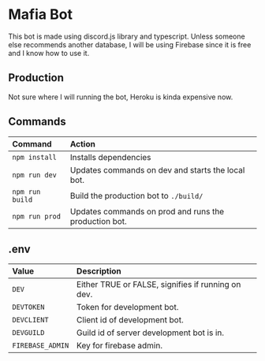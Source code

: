 # Mafia Bot

This bot is made using discord.js library and typescript. Unless someone else recommends another database, I will be using Firebase since it is free and I know how to use it.

## Production

Not sure where I will running the bot, Heroku is kinda expensive now.

## Commands

| Command                   | Action                                                 |
| :------------------------ | :------------------------------------------------------|
| `npm install`             | Installs dependencies                                  |
| `npm run dev`             | Updates commands on dev and starts the local bot.      |
| `npm run build`           | Build the production bot to `./build/`                 |
| `npm run prod`            | Updates commands on prod and runs the production bot.  |

## .env

| Value                     | Description                                            |
| :------------------------ | :------------------------------------------------------|
| `DEV`                     | Either TRUE or FALSE, signifies if running on dev.     |
| `DEVTOKEN`                | Token for development bot.                             |
| `DEVCLIENT`               | Client id of development bot.                          |
| `DEVGUILD`                | Guild id of server development bot is in.              |
| `FIREBASE_ADMIN`          | Key for firebase admin.                                |